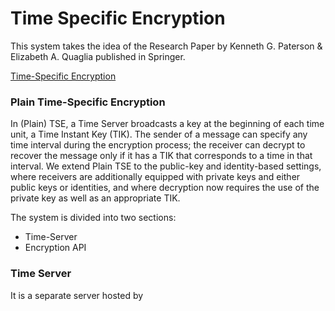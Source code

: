# Time Specific Encryption
This system takes the idea of the Research Paper by Kenneth G. Paterson & Elizabeth A. Quaglia published in Springer. 

[Time-Specific Encryption](https://link.springer.com/chapter/10.1007/978-3-642-15317-4_1#:~:text=In%20(Plain)%20TSE%2C%20a,a%20time%20in%20that%20interval.)

### Plain Time-Specific Encryption

In (Plain) TSE, a Time Server broadcasts a key at the beginning of each time unit, a Time Instant Key (TIK). The sender of a message can specify any time interval during the encryption process; the receiver can decrypt to recover the message only if it has a TIK that corresponds to a time in that interval. We extend Plain TSE to the public-key and identity-based settings, where receivers are additionally equipped with private keys and either public keys or identities, and where decryption now requires the use of the private key as well as an appropriate TIK. 

The system is divided into two sections: 
* Time-Server
* Encryption API

### Time Server
It is a separate server hosted by 

